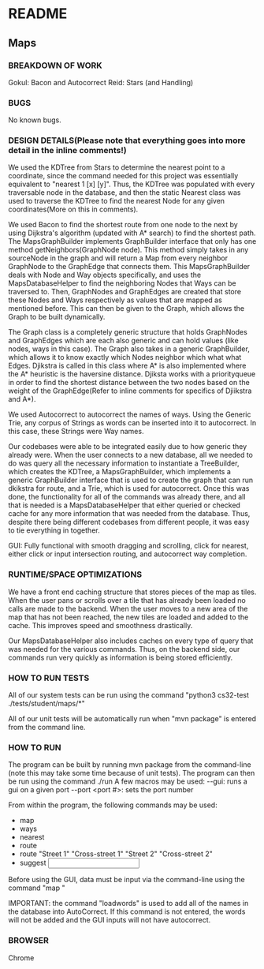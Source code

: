# README

## Maps

### BREAKDOWN OF WORK
Gokul: Bacon and Autocorrect
Reid: Stars (and Handling)

### BUGS
No known bugs.

### DESIGN DETAILS(Please note that everything goes into more detail in the inline comments!)
We used the KDTree from Stars to determine the nearest point to a coordinate, since the command needed
for this project was essentially equivalent to "nearest 1 [x] [y]". Thus, the KDTree was populated with
every traversable node in the database, and then the static Nearest class was used to traverse the KDTree to find
the nearest Node for any given coordinates(More on this in comments).

We used Bacon to find the shortest route from one node to the next by using Dijkstra's algorithm (updated 
with A* search) to find the shortest path. The MapsGraphBuilder implements GraphBuilder interface that only has one method getNeighbors(GraphNode node). This method simply takes in any sourceNode in the graph and will return a Map from every neighbor 
GraphNode to the GraphEdge that connects them. This MapsGraphBuilder deals with Node and Way objects specifically, and uses the MapsDatabaseHelper to find the neighboring Nodes that Ways can be traversed to. Then, GraphNodes and GraphEdges are created that store these Nodes and Ways respectively as values that are mapped as mentioned before. This can then be given to the Graph, 
which allows the Graph to be built dynamically.

The Graph class is a completely generic structure that holds GraphNodes and GraphEdges which are each also generic and can hold values (like nodes, ways in this case). The Graph also takes in a
generic GraphBuilder, which allows it to know exactly which Nodes neighbor which what what Edges. Djikstra is called in this class where A* is also implemented where the A* heuristic is the haversine distance. Djiksta works with a priorityqueue in order to find the shortest distance between the two nodes based on the weight of the GraphEdge(Refer to inline comments for specifics of Djiikstra and A*).

We used Autocorrect to autocorrect the names of ways. Using the Generic Trie, any corpus of Strings as words can be inserted into it to autocorrect. In this case, these Strings were Way names.

Our codebases were able to be integrated easily due to how generic they already were. When the user connects to
a new database, all we needed to do was query all the necessary information to instantiate a TreeBuilder, which creates
the KDTree, a MapsGraphBuilder, which implements a generic GraphBuilder interface that is used to create the graph that can run dkikstra for route, and a Trie, which is used for autocorrect. Once this was done, the functionality for all of the commands 
was already there, and all that is needed is a MapsDatabaseHelper that either queried or checked cache for any more
information that was needed from the database. Thus, despite there being different codebases from different people, it was easy to tie everything in together.

GUI: Fully functional with smooth dragging and scrolling, click for nearest, either click or input intersection routing,
and autocorrect way completion.  

### RUNTIME/SPACE OPTIMIZATIONS
We have a front end caching structure that stores pieces of the map as tiles. When the user
pans or scrolls over a tile that has already been loaded no calls are made to the backend.
When the user moves to a new area of the map that has not been reached, the new tiles are
loaded and added to the cache. This improves speed and smoothness drastically. 

Our MapsDatabaseHelper also includes caches on every type of query that was needed for the various commands. 
Thus, on the backend side, our commands run very quickly as information is being stored efficiently.

### HOW TO RUN TESTS
All of our system tests can be run using the command "python3 cs32-test 
./tests/student/maps/*"

All of our unit tests will be automatically run when "mvn package" is
entered from the command line. 

### HOW TO RUN
The program can be built by running mvn package from the command-line
(note this may take some time because of unit tests).
The program can then be run using the command ./run
A few macros may be used:
--gui: runs a gui on a given port
--port <port #>: sets the port number

From within the program, the following commands may be used:
- map <db path>
- ways <lat1> <lon1> <lat2> <lon2>
- nearest <latitude> <longitude>
- route <lat1> <lon1> <lat2> <lon2>
- route "Street 1" "Cross-street 1" "Street 2" "Cross-street 2"
- suggest <input street name>

Before using the GUI, data must be input via the command-line using the
command "map <db path>"

IMPORTANT: the command "loadwords" is used to add all of the names in the database into
AutoCorrect. If this command is not entered, the words will not be added and the GUI
inputs will not have autocorrect.

### BROWSER
Chrome